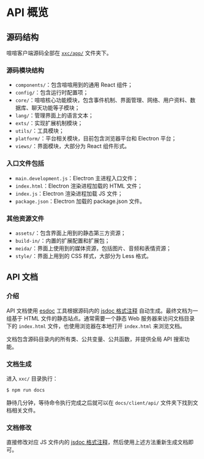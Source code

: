 # API 概览

## 源码结构

喧喧客户端源码全部在 [`xxc/app/`](https://github.com/easysoft/xuanxuan/tree/master/xxc/app) 文件夹下。


### 源码模块结构

* `components/`：包含喧喧用到的通用 React 组件；
* `config/`：包含运行时配置项；
* `core/`：喧喧核心功能模块，包含事件机制、界面管理、网络、用户资料、数据库、聊天功能等子模块；
* `lang/`：管理界面上的语言文本；
* `exts/`：实现扩展机制模块；
* `utils/`：工具模块；
* `platform/`：平台相关模块，目前包含浏览器平台和 Electron 平台；
* `views/`：界面模块，大部分为 React 组件形式。

### 入口文件包括

* `main.development.js`：Electron 主进程入口文件；
* `index.html`：Electron 渲染进程加载的 HTML 文件；
* `index.js`：Electron 渲染进程加载 JS 文件；
* `package.json`：Electron 加载的 package.json 文件。

### 其他资源文件

* `assets/`：包含界面上用到的静态第三方资源；
* `build-in/`：内置的扩展配置和扩展包；
* `meida/`：界面上使用到的媒体资源，包括图片、音频和表情资源；
* `style/`：界面上用到的 CSS 样式，大部分为 Less 格式。

## API 文档

### 介绍

API 文档使用 [esdoc](https://esdoc.org/) 工具根据源码内的 [jsdoc 格式注释](http://usejsdoc.org/) 自动生成。最终文档为一组基于 HTML 文件的静态站点。通常需要一个静态 Web 服务器来访问文档目录下的 `index.html` 文件，也使用浏览器在本地打开 `index.html` 来浏览文档。

文档包含源码目录内的所有类、公共变量、公共函数，并提供全局 API 搜索功能。

### 文档生成

进入 `xxc/` 目录执行：

```bash
$ npm run docs
```

静待几分钟，等待命令执行完成之后就可以在 `docs/client/api/` 文件夹下找到文档相关文件。

### 文档修改

直接修改对应 JS 文件内的 [jsdoc 格式注释](http://usejsdoc.org/)，然后使用上述方法重新生成文档即可。